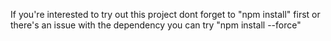 If you're interested to try out this project dont forget to "npm install" first or there's an issue with the dependency you can try "npm install --force"
